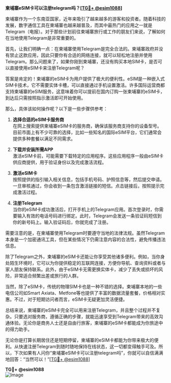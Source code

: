 **柬埔寨eSIM卡可以注册telegram吗？[[TG💪+ @esim1088](https://t.me/s/esim1088)]**

柬埔寨作为一个东南亚国家，近年来吸引了越来越多的游客和投资者。随着科技的发展，数字通信工具在柬埔寨也越来越普及，而其中最热门的应用之一就是Telegram（电报）。对于那些计划前往柬埔寨旅行或工作的朋友们来说，了解如何在当地使用Telegram是非常重要的。

首先，让我们明确一点：在柬埔寨使用Telegram是完全合法的。柬埔寨政府并没有禁止这款应用，因此只要你有合适的网络连接，就可以轻松地注册并使用Telegram。那么问题来了，如果你刚到柬埔寨，还没有购买本地SIM卡，是否可以直接使用eSIM卡来注册Telegram呢？

答案是肯定的！柬埔寨的eSIM卡为用户提供了极大的便利性。eSIM是一种嵌入式SIM卡技术，它不需要实体卡槽，可以直接通过手机设置激活。许多国际运营商都支持柬埔寨的eSIM服务，这意味着你可以提前在国内订购一张柬埔寨的eSIM卡，到达后只需按照指示激活即可开始使用。

那么，具体该如何操作呢？以下是一些步骤供参考：

1. **选择合适的eSIM卡服务商**  
   在网上搜索提供柬埔寨eSIM卡的服务商，确保该服务商支持你的设备型号。目前市面上有不少可靠的选择，比如一些知名的国际eSIM平台，它们通常会提供多种套餐以满足不同需求。

2. **下载并安装所需APP**  
   激活eSIM卡前，可能需要下载特定的应用程序。这些应用程序一般由eSIM卡供应商提供，用于验证身份以及完成激活流程。

3. **激活eSIM卡**  
   按照提供的指引输入相关信息，包括手机号码、护照信息等，然后提交申请。一旦审核通过，你会收到一条包含激活链接的短信。点击链接后，按照提示完成激活过程。

4. **注册Telegram**  
   当你的eSIM卡成功激活后，打开手机上的Telegram应用。首次登录时，你需要输入有效的电话号码进行绑定。此时，Telegram会发送一条验证码短信到你的新号码上。输入验证码后，你就完成了注册。

需要注意的是，在柬埔寨使用Telegram时要遵守当地的法律法规。虽然Telegram本身是一个加密通讯工具，但在某些情况下仍需注意内容的合法性，避免传播违法信息。

除了Telegram之外，柬埔寨的eSIM卡还能让你享受其他诸多便利。例如，当你身处陌生环境时，它可以为你提供稳定的互联网连接，方便你导航、查询资料或者与家人朋友保持联系。此外，由于eSIM卡无需更换实体卡，减少了丢失或损坏的风险，非常适合频繁出差或旅行的人群。

当然，除了eSIM卡，传统的物理SIM卡也是一种不错的选择。柬埔寨本地的一些电信公司如Smart Axiata、Metfone等也提供了丰富的数据流量套餐，价格相对实惠。不过，对于短期访问者而言，eSIM卡无疑更加灵活便捷。

总结来说，柬埔寨的eSIM卡完全可以用来注册Telegram，并且整个过程并不复杂。只要选对服务商，遵循正确的步骤，就能迅速享受到Telegram带来的高效沟通体验。无论你是商务人士还是自由行旅客，柬埔寨的eSIM卡都能成为你旅途中的得力助手。

无论你是打算长期居住还是短期停留，柬埔寨的eSIM卡都能为你带来极大的便利。从快速注册Telegram到随时随地保持在线状态，这一切都变得触手可及。所以，下次如果有人问你“柬埔寨eSIM卡可以注册telegram吗”，你就可以自信满满地回答：“当然可以！”[[TG💪+ @esim1088](https://t.me/s/esim1088)]

**TG💪+ @esim1088**  
![Image](https://i.postimg.cc/4NQfJmqS/Snipaste-2025-05-13-00-14-12.png)